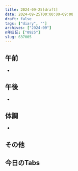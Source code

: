 ```yaml
---
title: 2024-09-25[draft]
date: 2024-09-25T00:00:00+09:00
draft: false
tags: ["diary", ""]
archives: ["2024-09"]
n年日記: ["0925"]
slug: 637005
---
```

## 午前
- 
## 午後
- 
## 体調
- 
## その他
## 今日のTabs